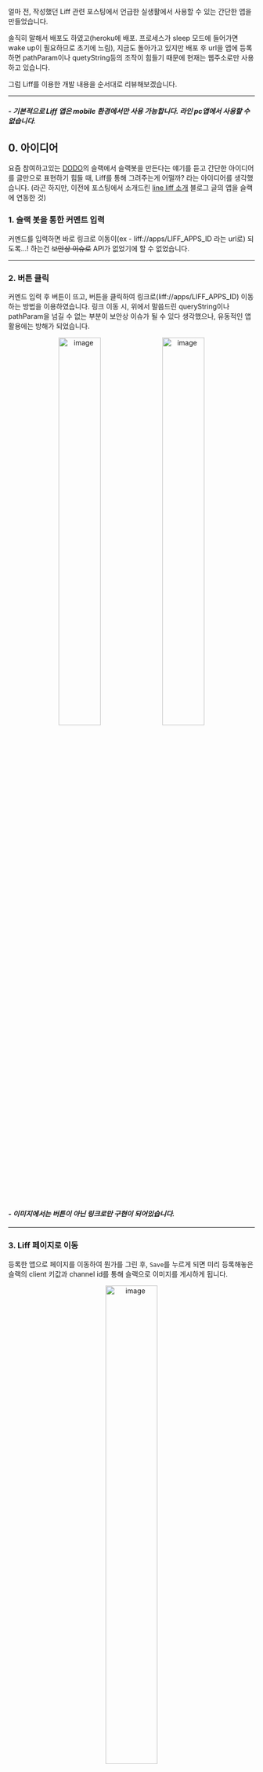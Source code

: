 얼마 전, 작성했던 Liff 관련 포스팅에서 언급한 실생활에서 사용할 수 있는 간단한 앱을 만들었습니다.

솔직히 말해서 배포도 하였고(heroku에 배포. 프로세스가 sleep 모드에 들어가면 wake up이 필요하므로 초기에 느림),
지금도 돌아가고 있지만 배포 후 url을 앱에 등록하면 pathParam이나 quetyString등의 조작이 힘들기 때문에
현재는 웹주소로만 사용하고 있습니다.

그럼 Liff를 이용한 개발 내용을 순서대로 리뷰해보겠습니다.

---

#### *- 기본적으로 Liff 앱은 mobile 환경에서만 사용 가능합니다. 라인 pc앱에서 사용할 수 없습니다.*

## 0. 아이디어

요즘 참여하고있는 [DODO](https://www.alwaysdodo.com/)의 슬랙에서 슬랙봇을 만든다는 얘기를 듣고
간단한 아이디어를 글만으로 표현하기 힘들 때, Liff를 통해 그려주는게 어떨까? 라는 아이디어를
생각했습니다. (라곤 하지만, 이전에 포스팅에서 소개드린 [line liff 소개](https://engineering.linecorp.com/ko/blog/detail/299)
블로그 글의 앱을 슬랙에 연동한 것)

### 1. 슬랙 봇을 통한 커멘트 입력

커멘드를 입력하면 바로 링크로 이동이(ex - liff://apps/LIFF_APPS_ID 라는 url로) 되도록...!
하는건 ~~보안상 이슈로~~ API가 없었기에 할 수 없었습니다.

---

### 2. 버튼 클릭

커멘드 입력 후 버튼이 뜨고, 버튼을 클릭하여 링크로(liff://apps/LIFF_APPS_ID)
이동하는 방법을 이용하였습니다. 링크 이동 시, 위에서 말씀드린 queryString이나 pathParam을
넘길 수 없는 부분이 보안상 이슈가 될 수 있다 생각했으나, 유동적인 앱 활용에는 방해가 되었습니다.

<figure style="text-align: center;">
  <img src="https://jicjjang.github.io/blog/static/image/etc/liff-app-dev/liff-app-dev1.png" alt="image" style="display:inline-block; width:45%; margin:0 2%;">
  <img src="https://jicjjang.github.io/blog/static/image/etc/liff-app-dev/liff-app-dev2.jpeg" alt="image" style="display:inline-block; width:45%; margin:0 2%;">
</figure>

#### *- 이미지에서는 버튼이 아닌 링크로만 구현이 되어있습니다.*

---

### 3. Liff 페이지로 이동

등록한 앱으로 페이지를 이동하여 뭔가를 그린 후, `Save`를 누르게 되면
미리 등록해놓은 슬랙의 client 키값과 channel id를 통해 슬랙으로 이미지를 게시하게 됩니다.

<figure style="text-align: center;">
  <img src="https://jicjjang.github.io/blog/static/image/etc/liff-app-dev/liff-app-dev3.jpeg" alt="image" style="width:50%; margin:0 auto;">
</figure>

---

### 4. 슬랙으로 이미지 게시

물론 이렇게 게시하는 방법은 번거롭습니다. 다른 앱을 한 번 거쳐야 하고, 채널도 자유롭게 고를 수 없습니다.
queryString, pathParam 때문에 채널마다 다른 channel id가 등록된 웹을 Liff 앱에 등록해줘야 합니다.
그래도 확장 기능을 사용할 수 있다는 것 자체가 좋다 생각했고, 간단히 조회만 하는 앱에서의 활용범위와
Liff가 나온지 얼마되지 않았다는 것을 고려하면 발전 가능성은 충분하다 여겨집니다.

<figure style="text-align: center;">
  <img src="https://jicjjang.github.io/blog/static/image/etc/liff-app-dev/liff-app-dev4.png" alt="image" style="width:50%; margin:0 auto;">
</figure>

---

개발은 매우 간단하게, 여기까지 진행했습니다. 하지만 서두에 작성했듯이 유동적인 앱 사용
(A채널을 통해 그린 이미지는 A채널에, B채널을 통해 그린 이미지는 B채널로 그려지도록)을 위해
현재는 기본 브라우저를 통해 사용하고 있습니다. 이런 이슈만 없어진다면 다시 Liff로 돌아가도
좋다고 생각합니다. 하지만 line에서도 보안 이슈가 생길 것이라 생각되네요 ^^;

liff에 대한 포스팅은 여기까지 입니다. 좋은 아이디어가 또 나왔으면 좋겠습니다~
